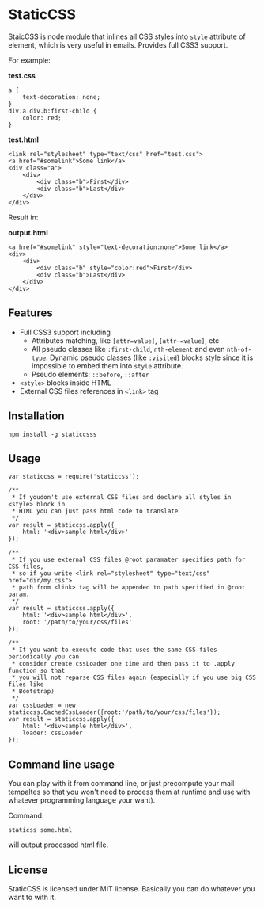 StaticCSS
=========

StaicCSS is node module that inlines all CSS styles into `style` attribute of element, which is very useful in emails. Provides full CSS3 support. 

For example:

**test.css**

    a {
        text-decoration: none;
    }
    div.a div.b:first-child {
        color: red;
    }

**test.html**

    <link rel="stylesheet" type="text/css" href="test.css">
    <a href="#somelink">Some link</a>
    <div class="a">
        <div>
            <div class="b">First</div>
            <div class="b">Last</div>
        </div>
    </div>

Result in: 

**output.html**

    <a href="#somelink" style="text-decoration:none">Some link</a>
    <div>
        <div>
            <div class="b" style="color:red">First</div>
            <div class="b">Last</div>
        </div>
    </div>

Features
--------

 - Full CSS3 support including
     - Attributes matching, like `[attr=value]`, `[attr~=value]`, etc
     - All pseudo classes like `:first-child`, `nth-element` and even `nth-of-type`. Dynamic pseudo classes (like `:visited`) blocks style since it is impossible to embed them into `style` attribute.
     - Pseudo elements: `::before`, `::after`
 - `<style>` blocks inside HTML
 - External CSS files references in `<link>` tag

Installation
------------
`npm install -g staticcsss`

Usage
---

    var staticcss = require('staticcss');
    
    /**
     * If youdon't use external CSS files and declare all styles in <style> block in      
     * HTML you can just pass html code to translate
     */
    var result = staticcss.apply({
        html: '<div>sample html</div>'
    });  

    /**
     * If you use external CSS files @root paramater specifies path for CSS files,
     * so if you write <link rel="stylesheet" type="text/css" href="dir/my.css">
     * path from <link> tag will be appended to path specified in @root param.
     */
    var result = staticcss.apply({
        html: '<div>sample html</div>',
        root: '/path/to/your/css/files'
    });  

    /**
     * If you want to execute code that uses the same CSS files periodically you can 
     * consider create cssLoader one time and then pass it to .apply function so that
     * you will not reparse CSS files again (especially if you use big CSS files like
     * Bootstrap)
     */
    var cssLoader = new staticcss.CachedCssLoader({root:'/path/to/your/css/files'});
    var result = staticcss.apply({
        html: '<div>sample html</div>',
        loader: cssLoader
    });

Command line usage
------------------

You can play with it from command line, or just precompute your mail tempaltes so that you won't need to process them at runtime and use with whatever programming language your want).

Command:

    staticss some.html
will output processed html file.

License
-------
StaticCSS is licensed under MIT license. Basically you can do whatever you want to with it.